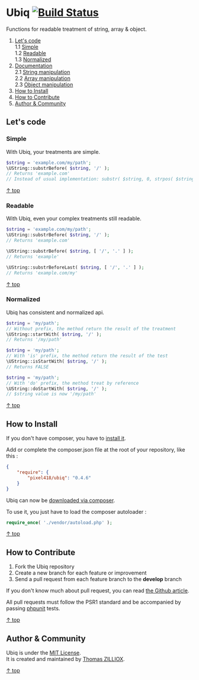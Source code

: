 Ubiq [![Build Status](https://secure.travis-ci.org/Pixel418/Ubiq.png)](http://travis-ci.org/Pixel418/Ubiq)
======

Functions for readable treatment of string, array & object.

1. [Let's code](#lets-code)    
1.1 [Simple](#simple)  
1.2 [Readable](#readable)  
1.3 [Normalized](#normalized)
2. [Documentation](https://github.com/Pixel418/Ubiq/blob/master/doc/index.md#readme)  
2.1 [String manipulation](https://github.com/Pixel418/Ubiq/blob/master/doc/index.md#string)  
2.2 [Array manipulation](https://github.com/Pixel418/Ubiq/blob/master/doc/index.md#array)  
2.3 [Object manipulation](https://github.com/Pixel418/Ubiq/blob/master/doc/index.md#object)
3. [How to Install](#how-to-install)
4. [How to Contribute](#how-to-contribute)
5. [Author & Community](#author--community)



Let's code
-------- 

### Simple

With Ubiq, your treatments are simple.

```php
$string = 'example.com/my/path';
\UString::substrBefore( $string, '/' );
// Returns 'example.com'
// Instead of usual implementation: substr( $string, 0, strpos( $string, '/' ) );
```

[&uarr; top](#readme)



### Readable

With Ubiq, even your complex treatments still readable.

```php
$string = 'example.com/my/path';
\UString::substrBefore( $string, '/' );
// Returns 'example.com'
```

```php
\UString::substrBefore( $string, [ '/', '.' ] );
// Returns 'example'
```

```php
\UString::substrBeforeLast( $string, [ '/', '.' ] );
// Returns 'example.com/my'
```

[&uarr; top](#readme)



### Normalized

Ubiq has consistent and normalized api.

```php
$string = 'my/path';
// Without prefix, the method return the result of the treatment
\UString::startWith( $string, '/' );
// Returns '/my/path'
```

```php
$string = 'my/path';
// With 'is' prefix, the method return the result of the test
\UString::isStartWith( $string, '/' );
// Returns FALSE
```

```php
$string = 'my/path';
// With 'do' prefix, the method treat by reference
\UString::doStartWith( $string, '/' );
// $string value is now '/my/path'
```

[&uarr; top](#readme)



How to Install
--------

If you don't have composer, you have to [install it](http://getcomposer.org/doc/01-basic-usage.md#installation).

Add or complete the composer.json file at the root of your repository, like this :

```json
{
    "require": {
        "pixel418/ubiq": "0.4.6"
    }
}
```

Ubiq can now be [downloaded via composer](http://getcomposer.org/doc/01-basic-usage.md#installing-dependencies).

To use it, you just have to load the composer autoloader :

```php
require_once( './vendor/autoload.php' );
```

[&uarr; top](#readme)



How to Contribute
--------

1. Fork the Ubiq repository
2. Create a new branch for each feature or improvement
3. Send a pull request from each feature branch to the **develop** branch

If you don't know much about pull request, you can read [the Github article](https://help.github.com/articles/using-pull-requests).

All pull requests must follow the PSR1 standard and be accompanied by passing [phpunit](https://github.com/sebastianbergmann/phpunit/) tests.

[&uarr; top](#readme)



Author & Community
--------

Ubiq is under the [MIT License](http://opensource.org/licenses/MIT).  
It is created and maintained by [Thomas ZILLIOX](http://tzi.fr).

[&uarr; top](#readme)
